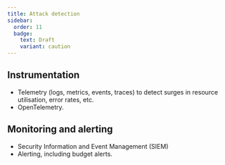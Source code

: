 ```yaml
---
title: Attack detection
sidebar:
  order: 11
  badge:
    text: Draft
    variant: caution
---
```


## Instrumentation

- Telemetry (logs, metrics, events, traces) to detect surges in resource utilisation, error rates, etc.
- OpenTelemetry.

## Monitoring and alerting

- Security Information and Event Management (SIEM)
- Alerting, including budget alerts.
